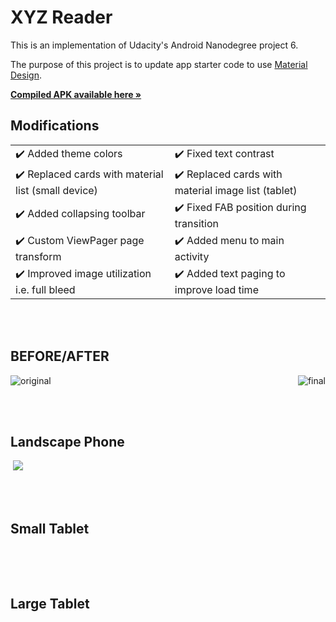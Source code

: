 # XYZ Reader

This is an implementation of Udacity's Android Nanodegree project 6.

The purpose of this project is to update app starter code to use [Material Design](https://material.io/design/).

<strong><a href='https://github.com/nkrusch/XYZReader/releases'>Compiled APK available here »</a></strong>

## Modifications

<table>
<tr>
<td> ✔️ Added theme colors </td>
<td> ✔️ Fixed text contrast </td></tr><tr>
<td> ✔️ Replaced cards with material list (small device) </td>
<td> ✔️ Replaced cards with material image list (tablet) </td></tr><tr>
<td> ✔️ Added collapsing toolbar </td>
<td> ✔️ Fixed FAB position during transition </td></tr><tr>
<td> ✔️ Custom ViewPager page transform </td>
<td> ✔️ Added menu to main activity </td></tr><tr>
<td> ✔️ Improved image utilization i.e. full bleed </td>
<td> ✔️ Added text paging to improve load time </td>
</tr>
</table>

<br/><br/>

## BEFORE/AFTER 

<p align="right">
<img align="left" src="https://res.cloudinary.com/duqi860ma/image/upload/v1533156191/xyzreader/ospg.gif" alt="original" />

<img src="https://res.cloudinary.com/duqi860ma/image/upload/v1533156191/xyzreader/nspg.gif" alt="final" />
 </p>
 
<br/><br/>

## Landscape Phone

<img src="https://res.cloudinary.com/duqi860ma/image/upload/v1533308395/sl1.png" alt="" />

<img src="https://res.cloudinary.com/duqi860ma/image/upload/v1533308395/sl2.png" />
 
<br/><br/>

## Small Tablet

<img src="https://res.cloudinary.com/duqi860ma/image/upload/v1533308395/mp1.png" alt="" align="left"  />

<img src="https://res.cloudinary.com/duqi860ma/image/upload/v1533308395/mp2.png" alt="" />
 
<br/><br/>

## Large Tablet

<img src="https://res.cloudinary.com/duqi860ma/image/upload/v1533308395/ll1.png" alt="" />

<img src="https://res.cloudinary.com/duqi860ma/image/upload/v1533308395/ll2.png" alt="" />
